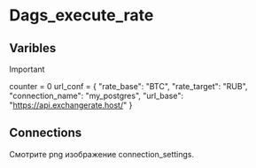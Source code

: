 # Dags_execute_rate
## Varibles
> [!IMPORTANT]
> counter = 0
> url_conf = {
>   "rate_base": "BTC",
>   "rate_target": "RUB",
>   "connection_name": "my_postgres",
>   "url_base": "https://api.exchangerate.host/"
>}
## Connections
Смотрите png изображение connection_settings.
